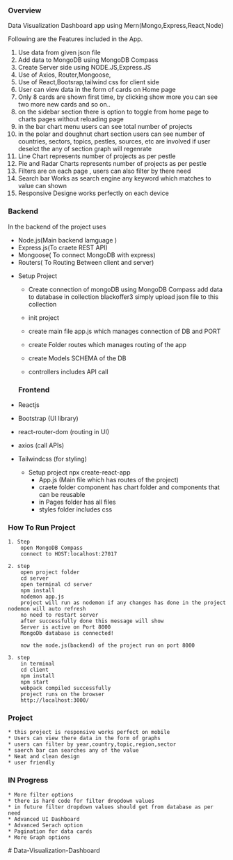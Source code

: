 
### Overview

Data Visualization Dashboard app using Mern(Mongo,Express,React,Node)

Following are the Features included in the App.
1. Use data from given json file
2. Add data to MongoDB using MongoDB Compass
3. Create Server side using NODE.JS,Express.JS
4. Use of Axios, Router,Mongoose,
5. Use of React,Bootsrap,tailwind css for client side 
6. User can view data in the form of cards on Home page  
7. Only 8 cards are shown first time, by clicking show more you can see two more new cards and so on..
8. on the sidebar section there is option to toggle from home page to charts pages without reloading page
9. in the bar chart menu users can see total number of projects  
10. in the polar and doughnut chart section users can see number of countries, sectors, topics, pestles, sources, etc are involved
    if user deselct the any of section graph will regenrate
11. Line Chart represents number of projects as per pestle
12. Pie and Radar Charts represents number of projects as per pestle
13. Filters are on each page , users can also filter by there need
14. Search bar Works as search engine any keyword which matches to value can shown 
15. Responsive Designe works perfectly on each device
 




### Backend
In the backend of the project uses 

- Node.js(Main backend lamguage )
- Express.js(To craete REST API)
- Mongoose( To connect MongoDB with express)
- Routers( To Routing Between client and server)




* Setup Project

    * Create connection of mongoDB using MongoDB Compass
        add data to database in collection blackoffer3
        simply upload json file to this collection

    * init project

   

    * create main file app.js
        which manages connection of DB and PORT

    * create Folder routes
        which manages routing of the app

    * create Models
       SCHEMA of the DB

    * controllers
       includes API call


  ###  Frontend

- Reactjs
- Bootstrap (UI library)
- react-router-dom (routing in UI)
- axios (call APIs)
- Tailwindcss (for styling)


     * Setup project npx create-react-app
        * App.js (Main file which has routes of the project)
        * craete folder component has chart folder and components that can be reusable
        * in Pages folder has all files
        * styles folder includes css




### How To Run Project


    1. Step 
        open MongoDB Compass
        connect to HOST:localhost:27017 

    2. step
        open project folder
        cd server
        open terminal cd server
        npm install
        nodemon app.js
        project will run as nodemon if any changes has done in the project nodemon will auto refresh 
        no need to restart server
        after successfully done this message will show
        Server is active on Port 8000
        MongoDb database is connected!

        now the node.js(backend) of the project run on port 8000

    3. step
        in terminal
        cd client
        npm install
        npm start
        webpack compiled successfully
        project runs on the browser 
        http://localhost:3000/






### Project 
    
    * this project is responsive works perfect on mobile 
    * Users can view there data in the form of graphs
    * users can filter by year,country,topic,region,sector
    * saerch bar can searches any of the value
    * Neat and clean design
    * user friendly



### IN Progress
    
    * More filter options 
    * there is hard code for filter dropdown values 
    * in future filter dropdown values should get from database as per need
    * Advanced UI Dashboard
    * Advanced Serach option
    * Pagination for data cards
    * More Graph options
#   D a t a - V i s u a l i z a t i o n - D a s h b o a r d  
 
